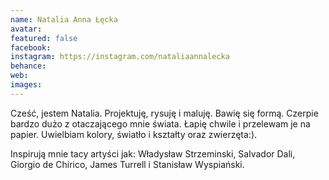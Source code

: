 ```yaml
---
name: Natalia Anna Łęcka 
avatar: 
featured: false
facebook: 
instagram: https://instagram.com/nataliaannalecka
behance: 
web:
images:
---
```

Cześć, jestem Natalia. Projektuję, rysuję i maluję. Bawię się formą. Czerpie bardzo dużo z otaczającego mnie świata. Łapię chwile i przelewam je na papier. Uwielbiam kolory, światło i kształty oraz zwierzęta:). 

Inspirują mnie tacy artyści jak: Władysław Strzeminski, Salvador Dali, Giorgio de Chirico, James Turrell i Stanisław Wyspiański.

